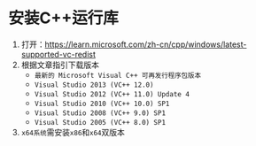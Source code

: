# 安装C++运行库

1. 打开：<https://learn.microsoft.com/zh-cn/cpp/windows/latest-supported-vc-redist>
2. 根据文章指引下载版本
	- ```最新的 Microsoft Visual C++ 可再发行程序包版本```
	- ```Visual Studio 2013 (VC++ 12.0)```
	- ```Visual Studio 2012 (VC++ 11.0) Update 4```
	- ```Visual Studio 2010 (VC++ 10.0) SP1```
	- ```Visual Studio 2008 (VC++ 9.0) SP1```
	- ```Visual Studio 2005 (VC++ 8.0) SP1```
3. ```x64系统```需安装```x86```和```x64```双版本